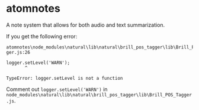# atomnotes
A note system that allows for both audio and text summarization.

If you get the following error:
```
atomnotes\node_modules\natural\lib\natural\brill_pos_tagger\lib\Brill_POS_Tag
ger.js:26

logger.setLevel('WARN');
       ^

TypeError: logger.setLevel is not a function
```
Comment out `logger.setLevel('WARN')` in `node_modules\natural\lib\natural\brill_pos_tagger\lib\Brill_POS_Tagger.js`.
